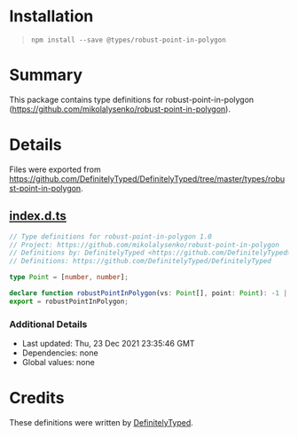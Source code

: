 # Installation
> `npm install --save @types/robust-point-in-polygon`

# Summary
This package contains type definitions for robust-point-in-polygon (https://github.com/mikolalysenko/robust-point-in-polygon).

# Details
Files were exported from https://github.com/DefinitelyTyped/DefinitelyTyped/tree/master/types/robust-point-in-polygon.
## [index.d.ts](https://github.com/DefinitelyTyped/DefinitelyTyped/tree/master/types/robust-point-in-polygon/index.d.ts)
````ts
// Type definitions for robust-point-in-polygon 1.0
// Project: https://github.com/mikolalysenko/robust-point-in-polygon
// Definitions by: DefinitelyTyped <https://github.com/DefinitelyTyped>
// Definitions: https://github.com/DefinitelyTyped/DefinitelyTyped

type Point = [number, number];

declare function robustPointInPolygon(vs: Point[], point: Point): -1 | 0 | 1;
export = robustPointInPolygon;

````

### Additional Details
 * Last updated: Thu, 23 Dec 2021 23:35:46 GMT
 * Dependencies: none
 * Global values: none

# Credits
These definitions were written by [DefinitelyTyped](https://github.com/DefinitelyTyped).
